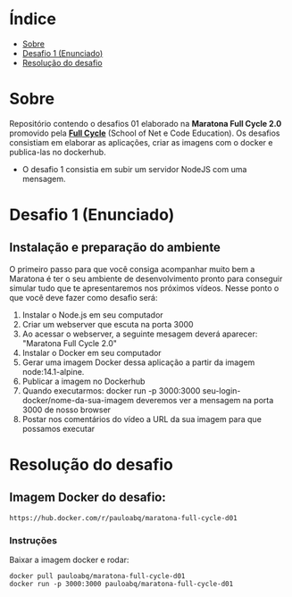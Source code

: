 # Índice
- [Sobre](#sobre)
- [Desafio 1 (Enunciado)](#desafio-1-enunciado)
- [Resolução do desafio](#resolução-do-desafio)  

# Sobre

Repositório contendo o desafios 01 elaborado na **Maratona Full Cycle 2.0** promovido pela **[Full Cycle](http://fullcycle.com.br)** (School of Net e Code Education). Os desafios consistiam em elaborar as aplicações, criar as imagens com o docker e publica-las  no dockerhub.
- O desafio 1 consistia em subir um servidor NodeJS com uma mensagem.

# Desafio 1 (Enunciado)

## Instalação e preparação do ambiente

O primeiro passo para que você consiga acompanhar muito bem a Maratona é ter o seu ambiente de desenvolvimento pronto para conseguir simular tudo que te apresentaremos nos próximos vídeos. Nesse ponto o que você deve fazer como desafio será:

1. Instalar o Node.js em seu computador
2. Criar um webserver que escuta na porta 3000
3. Ao acessar o webserver, a seguinte mesagem deverá aparecer: "Maratona Full Cycle 2.0"
4. Instalar o Docker em seu computador
5. Gerar uma imagem Docker dessa aplicação a partir da imagem node:14.1-alpine.
6. Publicar a imagem no Dockerhub
7. Quando executarmos: docker run -p 3000:3000 seu-login-docker/nome-da-sua-imagem deveremos ver a mensagem na porta 3000 de nosso browser
8. Postar nos comentários do vídeo a URL da sua imagem para que possamos executar

# Resolução do desafio

## Imagem Docker do desafio:
`https://hub.docker.com/r/pauloabq/maratona-full-cycle-d01`

### Instruções

Baixar a imagem docker e rodar:
```
docker pull pauloabq/maratona-full-cycle-d01
docker run -p 3000:3000 pauloabq/maratona-full-cycle-d01
```